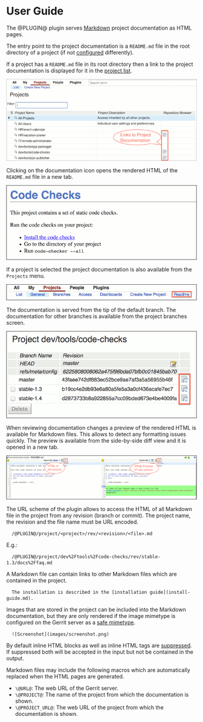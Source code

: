 User Guide
==========

The @PLUGIN@ plugin serves [Markdown](http://daringfireball.net/projects/markdown/)
project documentation as HTML pages.

The entry point to the project documentation is a `README.md` file in
the root directory of a project (if not [configured](config.html#webIndexFile)
differently).

If a project has a `README.md` file in its root directory then a link
to the project documentation is displayed for it in the
[project list](@URL@#/admin/projects/).

![Screenshot1](images/project-list-with-doc-links.png)

Clicking on the documentation icon opens the rendered HTML of the
`README.md` file in a new tab.

![Screenshot2](images/rendered-readme.png)

If a project is selected the project documentation is also available
from the `Projects` menu.

![Screenshot3](images/project-documentation-menu.png)

The documentation is served from the tip of the default branch.
The documentation for other branches is available from the project
branches screen.

![Screenshot4](images/project-branches-list-with-doc-links.png)

When reviewing documentation changes a preview of the rendered HTML is
available for Markdown files. This allows to detect any formatting
issues quickly. The preview is available from the side-by-side diff
view and it is opened in a new tab.

![Screenshot5](images/side-by-side-diff-view-with-preview.png)

The URL scheme of the plugin allows to access the HTML of all Markdown
file in the project from any revision (branch or commit). The project
name, the revision and the file name must be URL encoded.

```
  /@PLUGIN@/project/<project>/rev/<revision>/<file>.md
```

E.g.:

```
  /@PLUGIN@/project/dev%2Ftools%2Fcode-checks/rev/stable-1.3/docs%2Ffaq.md
```

A Markdown file can contain links to other Markdown files which are
contained in the project.

```
  The installation is described in the [installation guide](install-guide.md).
```

Images that are stored in the project can be included into the Markdown
documentation, but they are only rendered if the image mimetype is
configured on the Gerrit server as a
[safe mimetype](../../../Documentation/config-gerrit.html#mimetype).

```
  ![Screenshot](images/screenshot.png)
```

By default inline HTML blocks as well as inline HTML tags are
[suppressed](config.html#formatterAllowHtml). If suppressed both will
be accepted in the input but not be contained in the output.

Markdown files may include the following macros which are automatically
replaced when the HTML pages are generated.

* `\@URL@`: The web URL of the Gerrit server.
* `\@PROJECT@`: The name of the project from which the documentation is shown.
* `\@PROJECT_URL@`: The web URL of the project from which the documentation is shown.
